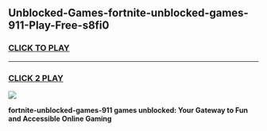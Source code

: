 
## Unblocked-Games-fortnite-unblocked-games-911-Play-Free-s8fi0
<h3>
<a href="https://premium76.site?title=fortnite-unblocked-games-911&ref=22A">CLICK TO PLAY</a></h3>
<hr>

<h3>
<a href="https://premium76.site?title=fortnite-unblocked-games-911&ref=22A">CLICK 2 PLAY</a>
  
</h3>

<a href="https://premium76.site?title=fortnite-unblocked-games-911&ref=22A"><img src="https://clearcache.store/games.png"></a>


**fortnite-unblocked-games-911 games unblocked: Your Gateway to Fun and Accessible Online Gaming**
